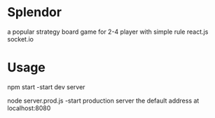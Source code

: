 # Splendor
a popular strategy board game for 2-4 player with simple rule
react.js socket.io

# Usage
npm start
-start dev server

node server.prod.js
-start production server the default address at localhost:8080
